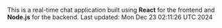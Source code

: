 This is a real-time chat application built using **React** for the frontend and **Node.js** for the backend.
Last updated: Mon Dec 23 02:11:26 UTC 2024
